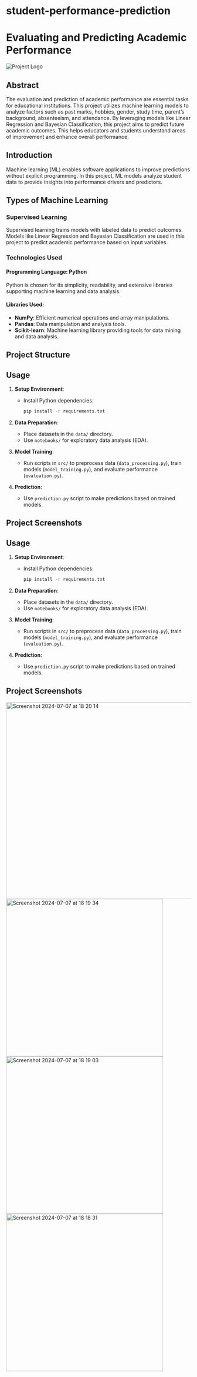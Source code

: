 # student-performance-prediction
# Evaluating and Predicting Academic Performance

![Project Logo](images/project_logo.png)

## Abstract

The evaluation and prediction of academic performance are essential tasks for educational institutions. This project utilizes machine learning models to analyze factors such as past marks, hobbies, gender, study time, parent’s background, absenteeism, and attendance. By leveraging models like Linear Regression and Bayesian Classification, this project aims to predict future academic outcomes. This helps educators and students understand areas of improvement and enhance overall performance.

## Introduction

Machine learning (ML) enables software applications to improve predictions without explicit programming. In this project, ML models analyze student data to provide insights into performance drivers and predictors.

## Types of Machine Learning

### Supervised Learning

Supervised learning trains models with labeled data to predict outcomes. Models like Linear Regression and Bayesian Classification are used in this project to predict academic performance based on input variables.

### Technologies Used

#### Programming Language: Python

Python is chosen for its simplicity, readability, and extensive libraries supporting machine learning and data analysis.

#### Libraries Used:

- **NumPy**: Efficient numerical operations and array manipulations.
- **Pandas**: Data manipulation and analysis tools.
- **Scikit-learn**: Machine learning library providing tools for data mining and data analysis.

## Project Structure


## Usage

1. **Setup Environment**:
   - Install Python dependencies:
     ```bash
     pip install -r requirements.txt
     ```
   
2. **Data Preparation**:
   - Place datasets in the `data/` directory.
   - Use `notebooks/` for exploratory data analysis (EDA).

3. **Model Training**:
   - Run scripts in `src/` to preprocess data (`data_processing.py`), train models (`model_training.py`), and evaluate performance (`evaluation.py`).

4. **Prediction**:
   - Use `prediction.py` script to make predictions based on trained models.

## Project Screenshots

## Usage

1. **Setup Environment**:
   - Install Python dependencies:
     ```bash
     pip install -r requirements.txt
     ```
   
2. **Data Preparation**:
   - Place datasets in the `data/` directory.
   - Use `notebooks/` for exploratory data analysis (EDA).

3. **Model Training**:
   - Run scripts in `src/` to preprocess data (`data_processing.py`), train models (`model_training.py`), and evaluate performance (`evaluation.py`).

4. **Prediction**:
   - Use `prediction.py` script to make predictions based on trained models.

## Project Screenshots
<img width="535" alt="Screenshot 2024-07-07 at 18 20 14" src="https://github.com/Navya1223/student-performance-prediction/assets/150002941/2cd44c95-f492-468d-bc37-f7e221a16109">
<img width="428" alt="Screenshot 2024-07-07 at 18 19 34" src="https://github.com/Navya1223/student-performance-prediction/assets/150002941/b6f93d8a-d454-4089-8e87-d8c1f08c7b70">
<img width="428" alt="Screenshot 2024-07-07 at 18 19 03" src="https://github.com/Navya1223/student-performance-prediction/assets/150002941/9ca31a10-23f1-4eaa-96cf-1d2dbcd9c814">
<img width="428" alt="Screenshot 2024-07-07 at 18 18 31" src="https://github.com/Navya1223/student-performance-prediction/assets/150002941/68ad18cd-6e7d-4c19-b37a-110660dab18b">


